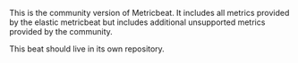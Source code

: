 This is the community version of Metricbeat. It includes all metrics provided by the elastic metricbeat but includes
additional unsupported metrics provided by the community.

This beat should live in its own repository.
